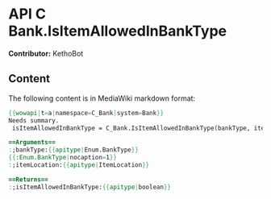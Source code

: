 # API C Bank.IsItemAllowedInBankType

**Contributor:** KethoBot

## Content

The following content is in MediaWiki markdown format:

```mediawiki
{{wowapi|t=a|namespace=C_Bank|system=Bank}}
Needs summary.
 isItemAllowedInBankType = C_Bank.IsItemAllowedInBankType(bankType, itemLocation)

==Arguments==
:;bankType:{{apitype|Enum.BankType}}
{{:Enum.BankType|nocaption=1}}
:;itemLocation:{{apitype|ItemLocation}}

==Returns==
:;isItemAllowedInBankType:{{apitype|boolean}}
```